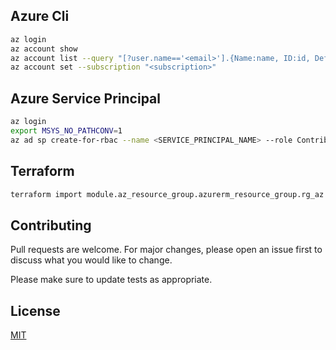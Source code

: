 ## Azure Cli
```bash
az login
az account show
az account list --query "[?user.name=='<email>'].{Name:name, ID:id, Default:isDefault}" --output Table
az account set --subscription "<subscription>"
```

## Azure Service Principal
```bash
az login
export MSYS_NO_PATHCONV=1
az ad sp create-for-rbac --name <SERVICE_PRINCIPAL_NAME> --role Contributor
```

## Terraform
```bash 
terraform import module.az_resource_group.azurerm_resource_group.rg_az "/subscriptions/4cedc5dd-e3ad-468d-bf66-32e31bdb9148/resourceGroups/1-e5f03673-playground-sandbox"
```

## Contributing
Pull requests are welcome. For major changes, please open an issue first to discuss what you would like to change.

Please make sure to update tests as appropriate.

## License
[MIT](https://choosealicense.com/licenses/mit/)